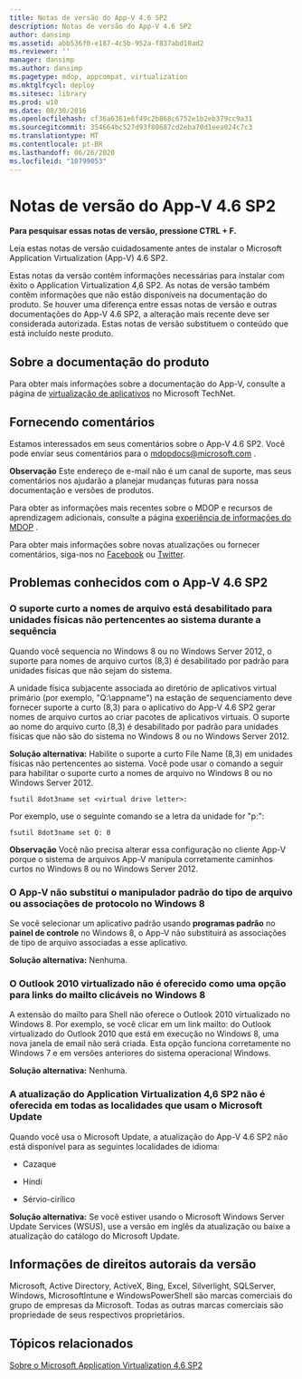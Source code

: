 ```yaml
---
title: Notas de versão do App-V 4.6 SP2
description: Notas de versão do App-V 4.6 SP2
author: dansimp
ms.assetid: abb536f0-e187-4c5b-952a-f837abd10ad2
ms.reviewer: ''
manager: dansimp
ms.author: dansimp
ms.pagetype: mdop, appcompat, virtualization
ms.mktglfcycl: deploy
ms.sitesec: library
ms.prod: w10
ms.date: 08/30/2016
ms.openlocfilehash: cf36a6361e6f49c2b868c6752e1b2eb379cc9a31
ms.sourcegitcommit: 354664bc527d93f80687cd2eba70d1eea024c7c3
ms.translationtype: MT
ms.contentlocale: pt-BR
ms.lasthandoff: 06/26/2020
ms.locfileid: "10799053"
---
```

# Notas de versão do App-V 4.6 SP2


**Para pesquisar essas notas de versão, pressione CTRL + F.**

Leia estas notas de versão cuidadosamente antes de instalar o Microsoft Application Virtualization (App-V) 4.6 SP2.

Estas notas da versão contêm informações necessárias para instalar com êxito o Application Virtualization 4,6 SP2. As notas de versão também contêm informações que não estão disponíveis na documentação do produto. Se houver uma diferença entre essas notas de versão e outras documentações do App-V 4.6 SP2, a alteração mais recente deve ser considerada autorizada. Estas notas de versão substituem o conteúdo que está incluído neste produto.

## Sobre a documentação do produto


Para obter mais informações sobre a documentação do App-V, consulte a página de [virtualização de aplicativos](https://go.microsoft.com/fwlink/?LinkID=232982) no Microsoft TechNet.

## Fornecendo comentários


Estamos interessados em seus comentários sobre o App-V 4.6 SP2. Você pode enviar seus comentários para o <mdopdocs@microsoft.com> .

**Observação**  Este endereço de e-mail não é um canal de suporte, mas seus comentários nos ajudarão a planejar mudanças futuras para nossa documentação e versões de produtos.

 

Para obter as informações mais recentes sobre o MDOP e recursos de aprendizagem adicionais, consulte a página [experiência de informações do MDOP](https://go.microsoft.com/fwlink/p/?LinkId=236032) .

Para obter mais informações sobre novas atualizações ou fornecer comentários, siga-nos no [Facebook](https://go.microsoft.com/fwlink/p/?LinkId=242445) ou [Twitter](https://go.microsoft.com/fwlink/p/?LinkId=242447).

## <a href="" id="known-issues-with-app-v-4-6-sp2-"></a>Problemas conhecidos com o App-V 4.6 SP2


### O suporte curto a nomes de arquivo está desabilitado para unidades físicas não pertencentes ao sistema durante a sequência

Quando você sequencia no Windows 8 ou no Windows Server 2012, o suporte para nomes de arquivo curtos (8,3) é desabilitado por padrão para unidades físicas que não sejam do sistema.

A unidade física subjacente associada ao diretório de aplicativos virtual primário (por exemplo, "Q:\\appname") na estação de sequenciamento deve fornecer suporte a curto (8,3) para o aplicativo do App-V 4.6 SP2 gerar nomes de arquivo curtos ao criar pacotes de aplicativos virtuais. O suporte ao nome do arquivo curto (8,3) é desabilitado por padrão para unidades físicas que não são do sistema no Windows 8 ou no Windows Server 2012.

**Solução alternativa:** Habilite o suporte a curto File Name (8,3) em unidades físicas não pertencentes ao sistema. Você pode usar o comando a seguir para habilitar o suporte curto a nomes de arquivo no Windows 8 ou no Windows Server 2012.

``` syntax
fsutil 8dot3name set <virtual drive letter>:
```

Por exemplo, use o seguinte comando se a letra da unidade for "p:":

``` syntax
fsutil 8dot3name set Q: 0
```

**Observação**  Você não precisa alterar essa configuração no cliente App-V porque o sistema de arquivos App-V manipula corretamente caminhos curtos no Windows 8 ou no Windows Server 2012.

 

### <a href="" id="-------------app-v-does-not-override-the-default-handler-for-file-type-or-protocol-associations-on-windows-8"></a> O App-V não substitui o manipulador padrão do tipo de arquivo ou associações de protocolo no Windows 8

Se você selecionar um aplicativo padrão usando **programas padrão** no **painel de controle** no Windows 8, o App-V não substituirá as associações de tipo de arquivo associadas a esse aplicativo.

**Solução alternativa:** Nenhuma.

### O Outlook 2010 virtualizado não é oferecido como uma opção para links do mailto clicáveis no Windows 8

A extensão do mailto para Shell não oferece o Outlook 2010 virtualizado no Windows 8. Por exemplo, se você clicar em um link mailto: do Outlook virtualizado do Outlook 2010 que está em execução no Windows 8, uma nova janela de email não será criada. Esta opção funciona corretamente no Windows 7 e em versões anteriores do sistema operacional Windows.

**Solução alternativa:** Nenhuma.

### <a href="" id="-------------application-virtualization-4-6-sp2-update-is-not-offered-on-all-locales-that-use-microsoft-update"></a> A atualização do Application Virtualization 4,6 SP2 não é oferecida em todas as localidades que usam o Microsoft Update

Quando você usa o Microsoft Update, a atualização do App-V 4.6 SP2 não está disponível para as seguintes localidades de idioma:

-   Cazaque

-   Híndi

-   Sérvio-cirílico

**Solução alternativa:** Se você estiver usando o Microsoft Windows Server Update Services (WSUS), use a versão em inglês da atualização ou baixe a atualização do catálogo do Microsoft Update.

## Informações de direitos autorais da versão


Microsoft, Active Directory, ActiveX, Bing, Excel, Silverlight, SQLServer, Windows, MicrosoftIntune e WindowsPowerShell são marcas comerciais do grupo de empresas da Microsoft. Todas as outras marcas comerciais são propriedade de seus respectivos proprietários.



## Tópicos relacionados


[Sobre o Microsoft Application Virtualization 4.6 SP2](about-microsoft-application-virtualization-46-sp2.md)

 

 






